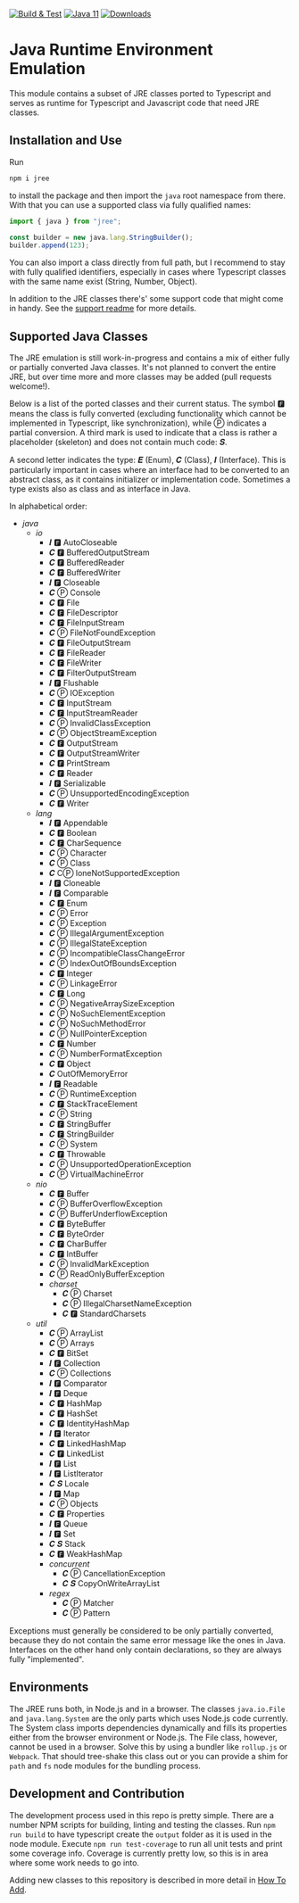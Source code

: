 [![Build & Test](https://github.com/mike-lischke/jree/actions/workflows/nodejs.yml/badge.svg?branch=master)](https://github.com/mike-lischke/jree/actions/workflows/nodejs.yml) [![Java 11](https://img.shields.io/badge/java-11-4c7e9f.svg)](http://java.oracle.com) [![Downloads](https://img.shields.io/npm/dw/jree?color=blue&logo=npm&style=for-the-badge)](https://www.npmjs.com/package/jree)

# Java Runtime Environment Emulation

This module contains a subset of JRE classes ported to Typescript and serves as runtime for Typescript and Javascript code that need JRE classes.

## Installation and Use

Run

```bash
npm i jree
```

to install the package and then import the `java` root namespace from there. With that you can use a supported class via fully qualified names:

```typescript
import { java } from "jree";

const builder = new java.lang.StringBuilder();
builder.append(123);
```

You can also import a class directly from full path, but I recommend to stay with fully qualified identifiers, especially in cases where Typescript classes with the same name exist (String, Number, Object).

In addition to the JRE classes there's' some support code that might come in handy. See the [support readme](doc/support.md) for more details.

## Supported Java Classes

The JRE emulation is still work-in-progress and contains a mix of either fully or partially converted Java classes. It's not planned to convert the entire JRE, but over time more and more classes may be added (pull requests welcome!).

Below is a list of the ported classes and their current status. The symbol 🅵 means the class is fully converted (excluding functionality which cannot be implemented in Typescript, like synchronization), while Ⓟ indicates a partial conversion. A third mark is used to indicate that a class is rather a placeholder (skeleton) and does not contain much code: 𝑺.

A second letter indicates the type: 𝑬 (Enum), 𝑪 (Class), 𝑰 (Interface). This is particularly important in cases where an interface had to be converted to an abstract class, as it contains initializer or implementation code. Sometimes a type exists also as class and as interface in Java.

In alphabetical order:

- *java*
  - *io*
    - 𝑰 🅵 AutoCloseable
    - 𝑪 🅵 BufferedOutputStream
    - 𝑪 🅵 BufferedReader
    - 𝑪 🅵 BufferedWriter
    - 𝑰 🅵 Closeable
    - 𝑪 Ⓟ Console
    - 𝑪 🅵 File
    - 𝑪 🅵 FileDescriptor
    - 𝑪 🅵 FileInputStream
    - 𝑪 Ⓟ FileNotFoundException
    - 𝑪 🅵 FileOutputStream
    - 𝑪 🅵 FileReader
    - 𝑪 🅵 FileWriter
    - 𝑪 🅵 FilterOutputStream
    - 𝑰 🅵 Flushable
    - 𝑪 Ⓟ IOException
    - 𝑪 🅵 InputStream
    - 𝑪 🅵 InputStreamReader
    - 𝑪 Ⓟ InvalidClassException
    - 𝑪 Ⓟ ObjectStreamException
    - 𝑪 🅵 OutputStream
    - 𝑪 🅵 OutputStreamWriter
    - 𝑪 🅵 PrintStream
    - 𝑪 🅵 Reader
    - 𝑰 🅵 Serializable
    - 𝑪 Ⓟ UnsupportedEncodingException
    - 𝑪 🅵 Writer
  - *lang*
    - 𝑰 🅵 Appendable
    - 𝑪 🅵 Boolean
    - 𝑪 🅵 CharSequence
    - 𝑪 Ⓟ Character
    - 𝑪 Ⓟ Class
    - 𝑪 CⓅ loneNotSupportedException
    - 𝑰 🅵 Cloneable
    - 𝑰 🅵 Comparable
    - 𝑪 🅵 Enum
    - 𝑪 Ⓟ Error
    - 𝑪 Ⓟ Exception
    - 𝑪 Ⓟ IllegalArgumentException
    - 𝑪 Ⓟ IllegalStateException
    - 𝑪 Ⓟ IncompatibleClassChangeError
    - 𝑪 Ⓟ IndexOutOfBoundsException
    - 𝑪 🅵 Integer
    - 𝑪 Ⓟ LinkageError
    - 𝑪 🅵 Long
    - 𝑪 Ⓟ NegativeArraySizeException
    - 𝑪 Ⓟ NoSuchElementException
    - 𝑪 Ⓟ NoSuchMethodError
    - 𝑪 Ⓟ NullPointerException
    - 𝑪 🅵 Number
    - 𝑪 Ⓟ NumberFormatException
    - 𝑪 🅵 Object
    - 𝑪 OutOfMemoryError
    - 𝑰 🅵 Readable
    - 𝑪 Ⓟ RuntimeException
    - 𝑪 🅵 StackTraceElement
    - 𝑪 Ⓟ String
    - 𝑪 🅵 StringBuffer
    - 𝑪 🅵 StringBuilder
    - 𝑪 Ⓟ System
    - 𝑪 🅵 Throwable
    - 𝑪 Ⓟ UnsupportedOperationException
    - 𝑪 Ⓟ VirtualMachineError
  - *nio*
    - 𝑪 🅵 Buffer
    - 𝑪 Ⓟ BufferOverflowException
    - 𝑪 Ⓟ BufferUnderflowException
    - 𝑪 🅵 ByteBuffer
    - 𝑪 🅵 ByteOrder
    - 𝑪 🅵 CharBuffer
    - 𝑪 🅵 IntBuffer
    - 𝑪 Ⓟ InvalidMarkException
    - 𝑪 Ⓟ ReadOnlyBufferException
    - *charset*
      - 𝑪 Ⓟ Charset
      - 𝑪 Ⓟ IllegalCharsetNameException
      - 𝑪 🅵 StandardCharsets
  - *util*
    - 𝑪 Ⓟ ArrayList
    - 𝑪 Ⓟ Arrays
    - 𝑪 🅵 BitSet
    - 𝑰 🅵 Collection
    - 𝑪 Ⓟ Collections
    - 𝑰 🅵 Comparator
    - 𝑰 🅵 Deque
    - 𝑪 🅵 HashMap
    - 𝑪 🅵 HashSet
    - 𝑪 🅵 IdentityHashMap
    - 𝑰 🅵 Iterator
    - 𝑪 🅵 LinkedHashMap
    - 𝑪 🅵 LinkedList
    - 𝑰 🅵 List
    - 𝑰 🅵 ListIterator
    - 𝑪 𝑺 Locale
    - 𝑰 🅵 Map
    - 𝑪 Ⓟ Objects
    - 𝑪 🅵 Properties
    - 𝑰 🅵 Queue
    - 𝑰 🅵 Set
    - 𝑪 𝑺 Stack
    - 𝑪 🅵 WeakHashMap
    - *concurrent*
      - 𝑪 Ⓟ CancellationException
      - 𝑪 𝑺 CopyOnWriteArrayList
    - *regex*
      - 𝑪 Ⓟ Matcher
      - 𝑪 Ⓟ Pattern

Exceptions must generally be considered to be only partially converted, because they do not contain the same error message like the ones in Java. Interfaces on the other hand only contain declarations, so they are always fully "implemented".

## Environments

The JREE runs both, in Node.js and in a browser. The classes `java.io.File` and `java.lang.System` are the only parts which uses Node.js code currently. The System class imports dependencies dynamically and fills its properties either from the browser environment or Node.js. The File class, however, cannot be used in a browser. Solve this by using a bundler like `rollup.js` or `Webpack`. That should tree-shake this class out or you can provide a shim for `path` and `fs` node modules for the bundling process.

## Development and Contribution

The development process used in this repo is pretty simple. There are a number NPM scripts for building, linting and testing the classes. Run `npm run build` to have typescript create the `output` folder as it is used in the node module. Execute `npm run test-coverage` to run all unit tests and print some coverage info. Coverage is currently pretty low, so this is in area where some work needs to go into.

Adding new classes to this repository is described in more detail in [How To Add](doc/how-to-add.md).

